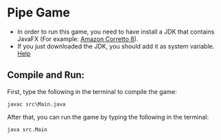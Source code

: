 # Pipe Game

* In order to run this game, you need to have install a JDK that contains JavaFX (For example: [Amazon Corretto 8](https://docs.aws.amazon.com/corretto/latest/corretto-8-ug/downloads-list.html)).
* If you just downloaded the JDK, you should add it as system variable. [Help](https://www.java.com/en/download/help/path.html)

## **Compile and Run:**

First, type the following in the terminal to compile the game:
```
javac src\Main.java
```

After that, you can run the game by typing the following in the terminal:
```
java src.Main
```
